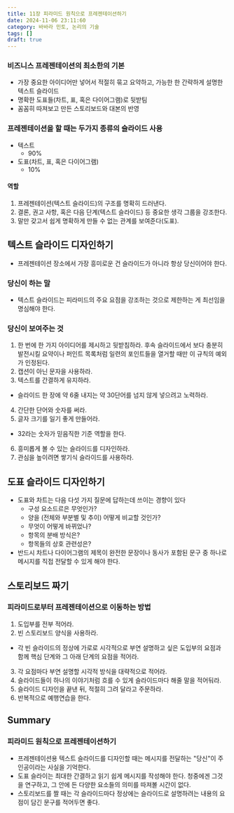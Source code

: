 ```yaml
---
title: 11장 피라미드 원칙으로 프레젠테이션하기
date: 2024-11-06 23:11:60
category: 바바라 민토, 논리의 기술
tags: []
draft: true
---
```


### 비즈니스 프레젠테이션의 최소한의 기본

- 가장 중요한 아이디어만 넣어서 적절히 묶고 요약하고, 가능한 한 간략하게 설명한 텍스트 슬라이드
- 명확한 도표들(차트, 표, 혹은 다이어그램)로 뒷받팀
- 꼼꼼히 따져보고 만든 스토리보드와 대본의 반영

### 프레젠테이션을 할 때는 두가지 종류의 슬라이드 사용

- 텍스트
  - 90%
- 도표(차트, 표, 혹은 다이어그램)
  - 10%

#### 역할

1. 프레젠테이션(텍스트 슬라이드)의 구조를 명확히 드러낸다.
2. 결론, 권고 사항, 혹은 다음 단계(텍스트 슬라이드) 등 중요한 생각 그룹을 강조한다.
3. 말만 갖고서 쉽게 명확하게 만들 수 없는 관계를 보여준다(도표).

## 텍스트 슬라이드 디자인하기

- 프레젠테이션 장소에서 가장 흥미로운 건 슬라이드가 아니라 항상 당신이어야 한다.

### 당신이 하는 말

- 텍스트 슬라이드는 피라미드의 주요 요점을 강조하는 것으로 제한하는 게 최선임을 명심해야 한다.

### 당신이 보여주는 것

1. 한 번에 한 가지 아이디어를 제시하고 뒷받침하라. 후속 슬라이드에서 보다 충분히 발전시킬 요약이나 퍼인트 목록처럼 일련의 포인트들을 열거할 때만 이 규칙의 예외가 인정된다.
2. 캡션이 아닌 문자을 사용하라.
3. 텍스트를 간결하게 유지하라.

- 슬라이드 한 장에 약 6줄 내지는 약 30단어를 넘지 않게 넣으려고 노력하라.

4. 간단한 단어와 숫자를 써라.
5. 글자 크기를 일기 좋게 만들어라.

- 32라는 숫자가 믿음직한 기준 역할을 한다.

6. 흥미롭게 볼 수 있는 슬라이드를 디자인하라.
7. 관심을 높이려면 쌓기식 슬라이드를 사용하라.

## 도표 슬라이드 디자인하기

- 도표와 차트는 다음 다섯 가지 질문에 답하는데 쓰이는 경향이 있다
  - 구성 요소드르은 무엇인가?
  - 양을 (전체와 부분별 및 추이) 어떻게 비교할 것인가?
  - 무엇이 어떻게 바뀌었나?
  - 항목의 분배 방식은?
  - 항목들의 상호 관련성은?
- 반드시 차트나 다이어그램의 제목이 완전한 문장이나 동사가 포함된 문구 중 하나로 메시지를 직접 전달할 수 있게 해야 한다.

## 스토리보드 짜기

### 피라미드로부터 프레젠테이션으로 이동하는 방법

1. 도입부를 전부 적어라.
2. 빈 스토리보드 양식을 사용하라.

- 각 빈 슬라이드의 정상에 가로로 시각적으로 부연 설명하고 싶은 도입부의 요점과 함께 핵심 단계와 그 아래 단계의 요점을 적어라.

3. 각 요점마다 부연 설명할 시각적 방식을 대략적으로 적어라.
4. 슬라이드들이 하나의 이야기처럼 흐를 수 있게 슬라이드마다 해줄 말을 적어둬라.
5. 슬라이드 디자인을 끝낸 뒤, 적절히 그려 달라고 주문하라.
6. 반복적으로 예행연습을 한다.

## Summary

### 피라미드 원칙으로 프레젠테이션하기

- 프레젠테이션용 텍스트 슬라이드를 디자인할 때는 메시지를 전달하는 "당신"이 주인공이라는 사실을 기억한다.
- 도표 슬라이는 최대한 간결하고 읽기 쉽게 메시지를 작성해야 한다. 청중에겐 그것을 연구하고, 그 안에 든 다양한 요소들의 의미를 따져볼 시간이 없다.
- 스토리보드를 짤 때는 각 슬라이드마다 정상에는 슬라이드로 설명하려는 내용의 요점이 담긴 문구를 적어두면 좋다.
